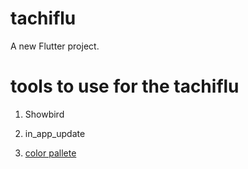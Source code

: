 # tachiflu

A new Flutter project.

# tools to use for the tachiflu 
1. Showbird

2. in_app_update

3. [color pallete]('https://www.dhiwise.com/post/exploring-custom-themes-and-theme-extensions-in-flutter')